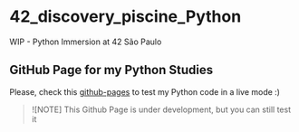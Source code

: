 # 42_discovery_piscine_Python
WIP - Python Immersion at 42 São Paulo

## GitHub Page for my Python Studies
Please, check this [github-pages](https://biralavor.github.io/42_discovery_piscine_Python/) to test my Python code in a live mode :)
> ![NOTE]
> This Github Page is under development, but you can still test it
